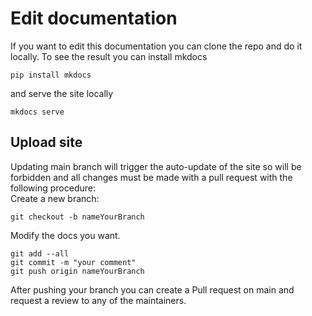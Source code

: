 # Edit documentation
If you want to edit this documentation you can clone the repo and do it locally. To see the result you can install mkdocs
```
pip install mkdocs
```
and serve the site locally
```
mkdocs serve
```

## Upload site
Updating main branch will trigger the auto-update of the site so will be forbidden and all changes must be made with a pull request with the following procedure:  
Create a new branch:
```
git checkout -b nameYourBranch
```
Modify the docs you want.
```
git add --all
git commit -m "your comment"
git push origin nameYourBranch
```
After pushing your branch you can create a Pull request on main and request a review to any of the maintainers.